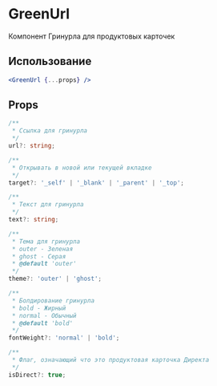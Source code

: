 # GreenUrl

Компонент Гринурла для продуктовых карточек

## Использование
```jsx
<GreenUrl {...props} />

```


## Props
```typescript
/**
 * Ссылка для гринурла
 */
url?: string;

/**
 * Открывать в новой или текущей вкладке
 */
target?: '_self' | '_blank' | '_parent' | '_top';

/**
 * Текст для гринурла
 */
text?: string;

/**
 * Тема для гринурла
 * outer - Зеленая
 * ghost - Серая
 * @default 'outer'
 */
theme?: 'outer' | 'ghost';

/**
 * Болдирование гринурла
 * bold - Жирный
 * normal - Обычный
 * @default 'bold'
 */
fontWeight?: 'normal' | 'bold';

/**
 * Флаг, означающий что это продуктовая карточка Директа
 */
isDirect?: true;

```